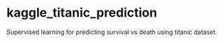 # kaggle_titanic_prediction
Supervised learning for predicting survival vs death using titanic dataset.
